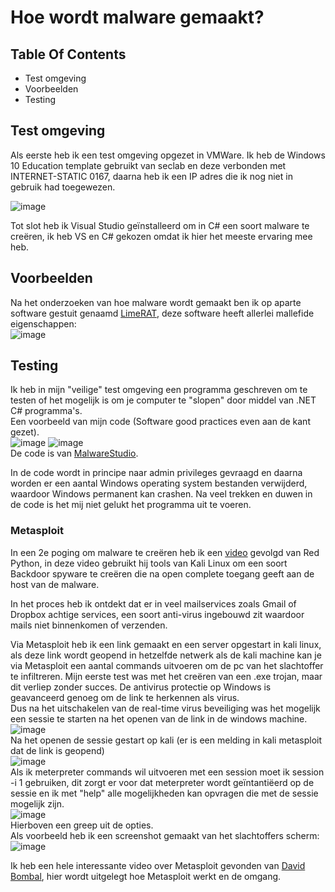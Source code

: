# Hoe wordt malware gemaakt?

## Table Of Contents
- Test omgeving
- Voorbeelden
- Testing

## Test omgeving
Als eerste heb ik een test omgeving opgezet in VMWare. Ik heb de Windows 10 Education template gebruikt van seclab en deze verbonden met INTERNET-STATIC 0167, daarna heb ik een IP adres die ik nog niet in gebruik had toegewezen.  
  
![image](https://user-images.githubusercontent.com/58031089/147228669-9dcfe96b-63ee-4eb3-98fa-695e3c4f059e.png)  
  
Tot slot heb ik Visual Studio geïnstalleerd om in C# een soort malware te creëren, ik heb VS en C# gekozen omdat ik hier het meeste ervaring mee heb.

## Voorbeelden
Na het onderzoeken van hoe malware wordt gemaakt ben ik op aparte software gestuit genaamd [LimeRAT](https://github.com/NYAN-x-CAT/Lime-RAT), deze software heeft allerlei mallefide eigenschappen:  
![image](https://user-images.githubusercontent.com/58031089/147232111-7ed39d00-e968-40d4-9b65-0f003dedac0f.png)  
  
## Testing
Ik heb in mijn "veilige" test omgeving een programma geschreven om te testen of het mogelijk is om je computer te "slopen" door middel van .NET C# programma's.  
Een voorbeeld van mijn code (Software good practices even aan de kant gezet).  
![image](https://user-images.githubusercontent.com/58031089/147236306-f25964b5-57ee-4c8f-9cac-b2a747eb2078.png)
![image](https://user-images.githubusercontent.com/58031089/147236385-1722861d-4539-4165-8741-0889874ea4a2.png)  
De code is van [MalwareStudio](https://github.com/MalwareStudio/Virus_Destructive).  
  
In de code wordt in principe naar admin privileges gevraagd en daarna worden er een aantal Windows operating system bestanden verwijderd, waardoor Windows permanent kan crashen.  Na veel trekken en duwen in de code is het mij niet gelukt het programma uit te voeren.  
  
### Metasploit
In een 2e poging om malware te creëren heb ik een [video](https://www.youtube.com/watch?v=4H1cDYIMEPI&ab_channel=RedPython) gevolgd van Red Python, in deze video gebruikt hij tools van Kali Linux om een soort Backdoor spyware te creëren die na open complete toegang geeft aan de host van de malware.  

In het proces heb ik ontdekt dat er in veel mailservices zoals Gmail of Dropbox achtige services, een soort anti-virus ingebouwd zit waardoor mails niet binnenkomen of verzenden.  

Via Metasploit heb ik een link gemaakt en een server opgestart in kali linux, als deze link wordt geopend in hetzelfde netwerk als de kali machine kan je via Metasploit een aantal commands uitvoeren om de pc van het slachtoffer te infiltreren. Mijn eerste test was met het creëren van een .exe trojan, maar dit verliep zonder succes. De antivirus protectie op Windows is geavanceerd genoeg om de link te herkennen als virus.  
Dus na het uitschakelen van de real-time virus beveiliging was het mogelijk een sessie te starten na het openen van de link in de windows machine.  
![image](https://user-images.githubusercontent.com/58031089/149155633-457eed2c-b703-4af8-8426-4dddadf96cc0.png)  
Na het openen de sessie gestart op kali (er is een melding in kali metasploit dat de link is geopend)  
![image](https://user-images.githubusercontent.com/58031089/149155976-e1b8bf11-de2b-407d-aed2-50ebe0d7307c.png)  
Als ik meterpreter commands wil uitvoeren met een session moet ik session -i 1 gebruiken, dit zorgt er voor dat meterpreter wordt geïntantiëerd op de sessie en ik met "help" alle mogelijkheden kan opvragen die met de sessie mogelijk zijn.  
![image](https://user-images.githubusercontent.com/58031089/149157103-59d9a0aa-ab36-435a-9702-75aadcd32675.png)  
Hierboven een greep uit de opties.  
Als voorbeeld heb ik een screenshot gemaakt van het slachtoffers scherm:  
![image](https://user-images.githubusercontent.com/58031089/149157501-f0bdf38b-a992-46b1-867b-cface98e9c9f.png)  
  
Ik heb een hele interessante video over Metasploit gevonden van [David Bombal](https://www.youtube.com/watch?v=ES2P2hWuzDo&ab_channel=DavidBombal), hier wordt uitgelegt hoe Metasploit werkt en de omgang.





